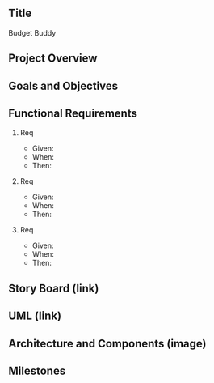 ## Title 
Budget Buddy

## Project Overview 

## Goals and Objectives 

## Functional Requirements 
1. Req
   - Given:
   - When:
   - Then:
  
3. Req
   - Given:
   - When:
   - Then:

5. Req
   - Given:
   - When:
   - Then:

## Story Board (link)

## UML (link)

## Architecture and Components (image)

## Milestones
